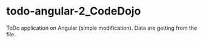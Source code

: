 # todo-angular-2_CodeDojo

ToDo application on Angular (simple modification). Data are getting from the file.
